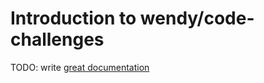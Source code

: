 # Introduction to wendy/code-challenges

TODO: write [great documentation](http://jacobian.org/writing/what-to-write/)
